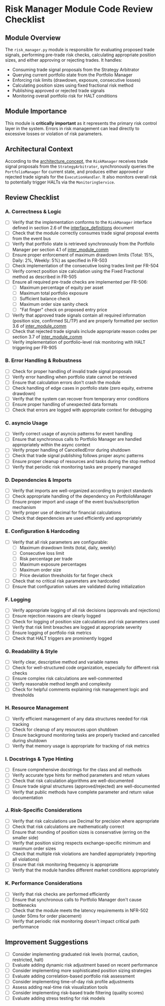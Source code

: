 # Risk Manager Module Code Review Checklist

## Module Overview
The `risk_manager.py` module is responsible for evaluating proposed trade signals, performing pre-trade risk checks, calculating appropriate position sizes, and either approving or rejecting trades. It handles:
- Consuming trade signal proposals from the Strategy Arbitrator
- Querying current portfolio state from the Portfolio Manager
- Enforcing risk limits (drawdown, exposure, consecutive losses)
- Calculating position sizes using fixed fractional risk method
- Publishing approved or rejected trade signals
- Monitoring overall portfolio risk for HALT conditions

## Module Importance
This module is **critically important** as it represents the primary risk control layer in the system. Errors in risk management can lead directly to excessive losses or violation of risk parameters.

## Architectural Context
According to the [architecture_concept](../../../../Phase%201%20-%20Requirements%20Analysis%20%26%20Planning/architecture_concept_gal_friday_v0.1.md), the `RiskManager` receives trade signal proposals from the `StrategyArbitrator`, synchronously queries the `PortfolioManager` for current state, and produces either approved or rejected trade signals for the `ExecutionHandler`. It also monitors overall risk to potentially trigger HALTs via the `MonitoringService`.

## Review Checklist

### A. Correctness & Logic

- [ ] Verify that the implementation conforms to the `RiskManager` interface defined in section 2.6 of the [interface_definitions](../../../../Phase%201%20-%20Requirements%20Analysis%20%26%20Planning/interface_definitions_gal_friday_v0.1.md) document
- [ ] Check that the module correctly consumes trade signal proposal events from the event bus
- [ ] Verify that portfolio state is retrieved synchronously from the Portfolio Manager per section 4.1 of [inter_module_comm](../../../../Phase%201%20-%20Requirements%20Analysis%20%26%20Planning/inter_module_comm_gal_friday_v0.1.md)
- [ ] Ensure proper enforcement of maximum drawdown limits (Total: 15%, Daily: 2%, Weekly: 5%) as specified in FR-503
- [ ] Check implementation of the consecutive losing trades limit per FR-504
- [ ] Verify correct position size calculation using the Fixed Fractional method as described in FR-505
- [ ] Ensure all required pre-trade checks are implemented per FR-506:
  - [ ] Maximum percentage of equity per asset
  - [ ] Maximum total portfolio exposure
  - [ ] Sufficient balance check
  - [ ] Maximum order size sanity check
  - [ ] "Fat finger" check on proposed entry price
- [ ] Verify that approved trade signals contain all required information (position size, confirmed SL/TP) and are properly formatted per section 3.6 of [inter_module_comm](../../../../Phase%201%20-%20Requirements%20Analysis%20%26%20Planning/inter_module_comm_gal_friday_v0.1.md)
- [ ] Check that rejected trade signals include appropriate reason codes per section 3.7 of [inter_module_comm](../../../../Phase%201%20-%20Requirements%20Analysis%20%26%20Planning/inter_module_comm_gal_friday_v0.1.md)
- [ ] Verify implementation of portfolio-level risk monitoring with HALT triggering per FR-905

### B. Error Handling & Robustness

- [ ] Check for proper handling of invalid trade signal proposals
- [ ] Verify error handling when portfolio state cannot be retrieved
- [ ] Ensure that calculation errors don't crash the module
- [ ] Check handling of edge cases in portfolio state (zero equity, extreme drawdown)
- [ ] Verify that the system can recover from temporary error conditions
- [ ] Ensure proper handling of unexpected data formats
- [ ] Check that errors are logged with appropriate context for debugging

### C. asyncio Usage

- [ ] Verify correct usage of asyncio patterns for event handling
- [ ] Ensure that synchronous calls to Portfolio Manager are handled appropriately within the async context
- [ ] Verify proper handling of CancelledError during shutdown
- [ ] Check that trade signal publishing follows proper async patterns
- [ ] Ensure proper cleanup of resources and tasks during the stop method
- [ ] Verify that periodic risk monitoring tasks are properly managed

### D. Dependencies & Imports

- [ ] Verify that imports are well-organized according to project standards
- [ ] Check appropriate handling of the dependency on PortfolioManager
- [ ] Ensure proper import and usage of the event bus/subscription mechanism
- [ ] Verify proper use of decimal for financial calculations
- [ ] Check that dependencies are used efficiently and appropriately

### E. Configuration & Hardcoding

- [ ] Verify that all risk parameters are configurable:
  - [ ] Maximum drawdown limits (total, daily, weekly)
  - [ ] Consecutive loss limit
  - [ ] Risk percentage per trade
  - [ ] Maximum exposure percentages
  - [ ] Maximum order size
  - [ ] Price deviation thresholds for fat finger check
- [ ] Check that no critical risk parameters are hardcoded
- [ ] Ensure that configuration values are validated during initialization

### F. Logging

- [ ] Verify appropriate logging of all risk decisions (approvals and rejections)
- [ ] Ensure rejection reasons are clearly logged
- [ ] Check for logging of position size calculations and risk parameters used
- [ ] Verify that risk limit breaches are logged at appropriate severity
- [ ] Ensure logging of portfolio risk metrics
- [ ] Check that HALT triggers are prominently logged

### G. Readability & Style

- [ ] Verify clear, descriptive method and variable names
- [ ] Check for well-structured code organization, especially for different risk checks
- [ ] Ensure complex risk calculations are well-commented
- [ ] Verify reasonable method length and complexity
- [ ] Check for helpful comments explaining risk management logic and thresholds

### H. Resource Management

- [ ] Verify efficient management of any data structures needed for risk tracking
- [ ] Check for cleanup of any resources upon shutdown
- [ ] Ensure background monitoring tasks are properly tracked and cancelled during shutdown
- [ ] Verify that memory usage is appropriate for tracking of risk metrics

### I. Docstrings & Type Hinting

- [ ] Ensure comprehensive docstrings for the class and all methods
- [ ] Verify accurate type hints for method parameters and return values
- [ ] Check that risk calculation algorithms are well-documented
- [ ] Ensure trade signal structures (approved/rejected) are well-documented
- [ ] Verify that public methods have complete parameter and return value documentation

### J. Risk-Specific Considerations

- [ ] Verify that risk calculations use Decimal for precision where appropriate
- [ ] Check that risk calculations are mathematically correct
- [ ] Ensure that rounding of position sizes is conservative (erring on the smaller side)
- [ ] Verify that position sizing respects exchange-specific minimum and maximum order sizes
- [ ] Check that multiple risk violations are handled appropriately (reporting all violations)
- [ ] Ensure that risk monitoring frequency is appropriate
- [ ] Verify that the module handles different market conditions appropriately

### K. Performance Considerations

- [ ] Verify that risk checks are performed efficiently
- [ ] Ensure that synchronous calls to Portfolio Manager don't cause bottlenecks
- [ ] Check that the module meets the latency requirements in NFR-502 (under 50ms for order placement)
- [ ] Verify that periodic risk monitoring doesn't impact critical path performance

## Improvement Suggestions

- [ ] Consider implementing graduated risk levels (normal, caution, restricted, halt)
- [ ] Evaluate adding dynamic risk adjustment based on recent performance
- [ ] Consider implementing more sophisticated position sizing strategies
- [ ] Evaluate adding correlation-based portfolio risk assessment
- [ ] Consider implementing time-of-day risk profile adjustments
- [ ] Assess adding real-time risk visualization tools
- [ ] Consider implementing risk-based trade filtering (quality scores)
- [ ] Evaluate adding stress testing for risk models
